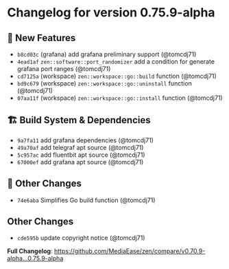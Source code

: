 # Changelog for version 0.75.9-alpha

## 🎉 New Features

- `b8cd03c` (grafana) add grafana preliminary support (@tomcdj71)
- `4ead1af` `zen::software::port_randomizer` add a condition for generate grafana port ranges (@tomcdj71)
- `cd7125a` (workspace) `zen::workspace::go::build` function (@tomcdj71)
- `bd9c679` (workspace) `zen::workspace::go::uninstall` function (@tomcdj71)
- `07aa11f` (workspace) `zen::workspace::go::install` function (@tomcdj71)

## 🏗️ Build System & Dependencies

- `9a7fa11` add grafana dependencies (@tomcdj71)
- `49a70af` add telegraf apt source (@tomcdj71)
- `5c957ac` add fluentbit apt source (@tomcdj71)
- `67000ef` add grafana apt source (@tomcdj71)

## 🤷 Other Changes

- `74e6aba` Simplifies Go build function (@tomcdj71)

## Other Changes

- `cde595b` update copyright notice (@tomcdj71)

**Full Changelog**: https://github.com/MediaEase/zen/compare/v0.70.9-alpha...0.75.9-alpha
